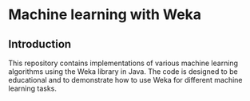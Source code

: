 # Machine learning with Weka

## Introduction

This repository contains implementations of various machine learning algorithms using the Weka library in Java. The code is designed to be educational and to demonstrate how to use Weka for different machine learning tasks.
